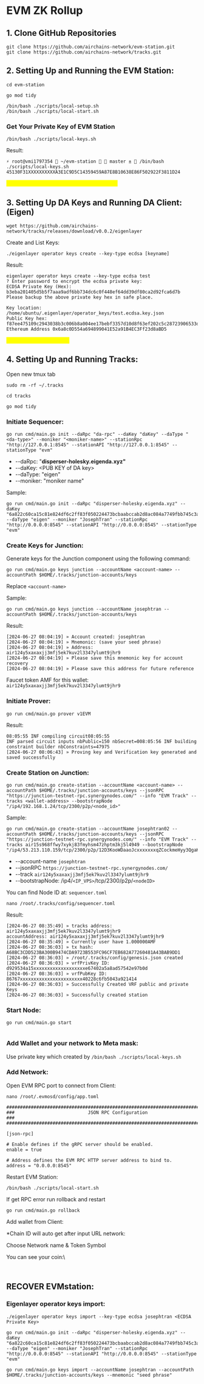 # EVM ZK Rollup

## 1. **Clone GitHub Repositories**

```markup
git clone https://github.com/airchains-network/evm-station.git
git clone https://github.com/airchains-network/tracks.git
```

## 2. Setting Up and Running the EVM Station:

```markup
cd evm-station
```

```
go mod tidy
```

```
/bin/bash ./scripts/local-setup.sh
/bin/bash ./scripts/local-start.sh 
```

### **Get Your Private Key of EVM Station**

```
/bin/bash ./scripts/local-keys.sh
```

Result:

```
⚡ root@vmi1797354  ~/evm-station   master ±  /bin/bash ./scripts/local-keys.sh 
45130F31XXXXXXXXXXA3E1C9D5C14359459A87E8B10638E86F502922F3811D24
```

_<mark style="color:yellow;">Save private key to import MetaMask Wallet</mark>_

## 3. Setting Up DA Keys and Running DA Client: (Eigen)

```
wget https://github.com/airchains-network/tracks/releases/download/v0.0.2/eigenlayer
```

Create and List Keys:

```
./eigenlayer operator keys create --key-type ecdsa [keyname]
```

Result:

```
eigenlayer operator keys create --key-type ecdsa test
? Enter password to encrypt the ecdsa private key:
ECDSA Private Key (Hex):  b3eba201405d5b5f7aaa9adf6bb734dc6c0f448ef64dd39df80ca2d92fca6d7b
Please backup the above private key hex in safe place.

Key location: /home/ubuntu/.eigenlayer/operator_keys/test.ecdsa.key.json
Public Key hex:  f87ee475109c2943038b3c006b8a004ee17bebf3357d10d8f63ef202c5c28723906533dccfda5d76c1da0a9f05cc6d32085ca1af8aaab5a28171474b1ad0aa68
Ethereum Address 0x6a8c0D554a694899041E52a91B4EC3Ff23d8aBD5
```

_<mark style="color:yellow;">Remember this PUB\_KEY</mark>_

## 4. Setting Up and Running Tracks:

Open new tmux tab

```
sudo rm -rf ~/.tracks
```

```
cd tracks
```

```
go mod tidy
```

### **Initiate Sequencer:**

```
go run cmd/main.go init --daRpc "da-rpc" --daKey "daKey" --daType "<da-type>" --moniker "<moniker-name>" --stationRpc "http://127.0.0.1:8545" --stationAPI "http://127.0.0.1:8545" --stationType "evm"
```

* \--daRpc: "**disperser-holesky.eigenda.xyz"**
* \--daKey: \<PUB KEY of DA key>
* \--daType: "eigen"
* \--moniker: "moniker name"

Sample:

```
go run cmd/main.go init --daRpc "disperser-holesky.eigenda.xyz" --daKey "6a822c60ca15c81e824df6c2ff83f050224473bcbaabccab2d8ac084a7749fbb745c3ae96c0b3964083409c39d074cb6000ddb8b093ca3e98bde7c78f794267e" --daType "eigen" --moniker "JosephTran" --stationRpc "http://0.0.0.0:8545" --stationAPI "http://0.0.0.0:8545" --stationType "evm"
```

### **Create Keys for Junction:**

Generate keys for the Junction component using the following command:

```
go run cmd/main.go keys junction --accountName <account-name> --accountPath $HOME/.tracks/junction-accounts/keys
```

Replace `<account-name>`

Sample:

```
go run cmd/main.go keys junction --accountName josephtran --accountPath $HOME/.tracks/junction-accounts/keys
```

Result:

```
[2024-06-27 08:04:19] » Account created: josephtran
[2024-06-27 08:04:19] » Mnemonic: (save your seed phrase)
[2024-06-27 08:04:19] » Address: air124y5xaxaxjj3mfj5ek7kuv2l3347ylumt9jhr9
[2024-06-27 08:04:19] » Please save this mnemonic key for account recovery
[2024-06-27 08:04:19] » Please save this address for future reference
```

Faucet token AMF for this wallet: `air124y5xaxaxjj3mfj5ek7kuv2l3347ylumt9jhr9`

### **Initiate Prover:**

```
go run cmd/main.go prover v1EVM
```

Result:

```
08:05:55 INF compiling circuit08:05:55
INF parsed circuit inputs nbPublic=150 nbSecret=008:05:56 INF building constraint builder nbConstraints=47975
[2024-06-27 08:06:43] » Proving key and Verification key generated and saved successfully
```

### **Create Station on Junction:**

```
go run cmd/main.go create-station --accountName <account-name> --accountPath $HOME/.tracks/junction-accounts/keys --jsonRPC "https://junction-testnet-rpc.synergynodes.com/" --info "EVM Track" --tracks <wallet-address> --bootstrapNode "/ip4/192.168.1.24/tcp/2300/p2p/<node_id>"
```

Sample:

```
go run cmd/main.go create-station --accountName josephtran02 --accountPath $HOME/.tracks/junction-accounts/keys --jsonRPC "https://junction-testnet-rpc.synergynodes.com/" --info "EVM Track" --tracks air15s968ffwy7xykj83fmyhsm47zhptm3kj5l4949 --bootstrapNode "/ip4/53.213.110.159/tcp/2300/p2p/12D3KooWDaaoJcxxxxxxxqZCockmeHyy3QgaKdG5oPwGQNM5X"
```

* \--account-name `josephtran`
* \--jsonRPC `https://junction-testnet-rpc.synergynodes.com/`
* \--track `air124y5xaxaxjj3mfj5ek7kuv2l3347ylumt9jhr9`
* \--bootstrapNode: /ip4/`<IP_VPS>`/tcp/2300/p2p/`<nodeID>`

 You can find Node ID at: `sequencer.toml`

```
nano /root/.tracks/config/sequencer.toml
```

Result:

```
[2024-06-27 08:35:49] » tracks address: air124y5xaxaxjj3mfj5ek7kuv2l3347ylumt9jhr9
accountAddress: air124y5xaxaxjj3mfj5ek7kuv2l3347ylumt9jhr9
[2024-06-27 08:35:49] » Currently user have 1.000000AMF
[2024-06-27 08:36:03] » tx hash: A68BC3CDD523BA300B9474CDA9723B553FC96CF7EB682A77260481A43BAB9DD1
[2024-06-27 08:36:03] » /root/.tracks/config/genesis.json created
[2024-06-27 08:36:03] » vrfPrivKey ID: d929534a15xxxxxxxxxxxxxxxxxxxe67402a5a8ad57542e97b0d
[2024-06-27 08:36:03] » vrfPubKey ID: 86767xxxxxxxxxxxxxxxxxxxxxxx40228c6fb5043a921414
[2024-06-27 08:36:03] » Successfully Created VRF public and private Keys
[2024-06-27 08:36:03] » Successfully created station
```

### **Start Node:**

```
go run cmd/main.go start
```

<figure><img src="../../.gitbook/assets/Screen Shot 2024-06-27 at 21.51.22.png" alt=""><figcaption></figcaption></figure>

### Add Wallet and your network to Meta mask:

Use private key which created by `/bin/bash ./scripts/local-keys.sh`

### Add Network:

Open EVM RPC port to connect from Client:

```
nano /root/.evmosd/config/app.toml
```

```
###############################################################################
###                           JSON RPC Configuration                        ###
###############################################################################

[json-rpc]

# Enable defines if the gRPC server should be enabled.
enable = true

# Address defines the EVM RPC HTTP server address to bind to.
address = "0.0.0.0:8545"
```

Restart EVM Station:

```
/bin/bash ./scripts/local-start.sh 
```

If get RPC error run rollback and restart

```
go run cmd/main.go rollback
```

Add wallet from Client:

\*Chain ID will auto get after input URL network:

Choose Network name & Token Symbol

You can see your coin:\


<figure><img src="../../.gitbook/assets/Screen Shot 2024-06-27 at 21.20.43.png" alt=""><figcaption></figcaption></figure>

<figure><img src="../../.gitbook/assets/Screen Shot 2024-06-27 at 21.25.58.png" alt=""><figcaption></figcaption></figure>

## RECOVER EVMstation:

### Eigenlayer operator keys import:

```
./eigenlayer operator keys import --key-type ecdsa josephtran <ECDSA Private Key>
```

```
go run cmd/main.go init --daRpc "disperser-holesky.eigenda.xyz" --daKey "6a822c60ca15c81e824df6c2ff83f050224473bcbaabccab2d8ac084a7749fbb745c3ae96c0b3964083409c39d074cb6000ddb8b093ca3e98bde7c78f794267e" --daType "eigen" --moniker "JosephTran" --stationRpc "http://0.0.0.0:8545" --stationAPI "http://0.0.0.0:8545" --stationType "evm"
```

```
go run cmd/main.go keys import --accountName josephtran --accountPath $HOME/.tracks/junction-accounts/keys --mnemonic "seed phrase"
```
